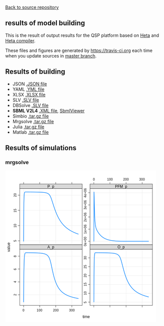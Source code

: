 [Back to source repository](https://github.com/insysbio/faah-inhibitor)

## results of model building

This is the result of output results for the QSP platform based on [Heta](https://hetalang.github.io/#/specifications/) and [Heta compiler](https://hetalang.github.io/#/heta-compiler/). 

These files and figures are generated by <https://travis-ci.org> each time when you update sources
in [master branch](https://github.com/insysbio/faah-inhibitor).

## Results of building
- JSON [.JSON file](./json.json)
- YAML [.YML file](./yaml.yml)
- XLSX [.XLSX file](./table.xlsx)
- SLV [.SLV file](./slv.slv)
- DBSolve [.SLV file](./dbsolve/model.slv)
- **SBML V2L4** [.XML file](./sbml.xml), [ SbmlViewer](http://sv.insysbio.com/online/?https://insysbio.github.io/faah-inhibitor/sbml.xml)
- Simbio [.tar.gz file](./simbio.tar.gz)
- Mrgsolve [.tar.gz file](./mrg.tar.gz)
- Julia [.tar.gz file](./julia.tar.gz)
- Matlab [.tar.gz file](./matlab.tar.gz)

## Results of simulations

### mrgsolve
[![fig](./mrg.png)](./mrg.png)
